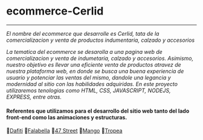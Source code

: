 # ecommerce-Cerlid
---
*El nombre del ecommerce que desarrolle es Cerlid, tata de la comercializacion y venta de productos indumentaria, calzado y  accesorios*

*La tematica del ecommerce se desarolla a una pagina web de comercializacion y venta de indumetaria, calzado y accesorios. Asimismo, nuestro objetivo es llevar una eficiente venta de productos atravez de nuestra plataforma web, en donde se busca una buena experiencia de usuario y potenciar las ventas del mismo, dandole una legancia y modernidad al sitio con las habilidades adquiridas. En este proyecto utilizaremos tenologias como HTML, CSS, JAVASCRIPT, NODEJS, EXPRESS, entre otras.*

#### Referentes que utilizamos para el desarrollo del sitio web tanto del lado front-end como las animaciones y estructuras.

🔗[Dafiti](https://www.dafiti.com.ar/)
🔗[Falabella](https://www.falabella.com.ar/)
🔗[47 Street](https://www.47street.com.ar/)
🔗[Mango](https://shop.mango.com/)
🔗[Tropea](https://tropea.com.ar/)
